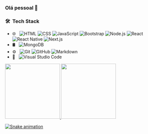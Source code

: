 ### Olá pessoal 👋


### 🛠 &nbsp;Tech Stack

- 🌐 &nbsp;
  ![HTML](https://img.shields.io/badge/-HTML-333333?style=flat&logo=HTML5)
  ![CSS](https://img.shields.io/badge/-CSS-333333?style=flat&logo=CSS3&logoColor=1572B6)
  ![JavaScript](https://img.shields.io/badge/-JavaScript-333333?style=flat&logo=javascript)
  ![Bootstrap](https://img.shields.io/badge/-Bootstrap-333333?style=flat&logo=bootstrap&logoColor=563D7C)
  ![Node.js](https://img.shields.io/badge/-Node.js-333333?style=flat&logo=node.js)
  ![React](https://img.shields.io/badge/-React-333333?style=flat&logo=react)
  ![React Native](https://img.shields.io/badge/-React-333333?style=flat&logo=reactnative)
  ![Next.js](https://img.shields.io/badge/-Next.js-333333?style=flat&logo=next.js)
- 🛢 &nbsp;
  ![MongoDB](https://img.shields.io/badge/-MongoDB-333333?style=flat&logo=mongodb)
- ⚙️ &nbsp;
  ![Git](https://img.shields.io/badge/-Git-333333?style=flat&logo=git)
  ![GitHub](https://img.shields.io/badge/-GitHub-333333?style=flat&logo=github)
  ![Markdown](https://img.shields.io/badge/-Markdown-333333?style=flat&logo=markdown)
- 🔧 &nbsp;
  ![Visual Studio Code](https://img.shields.io/badge/-Visual%20Studio%20Code-333333?style=flat&logo=visual-studio-code&logoColor=007ACC)



<div>
<a href="https://github.com/thulioxavier">
<img height="180em" src="https://github-readme-stats.vercel.app/api/top-langs/?username=thulioxavier&layout=compact&langs_count=10&theme=dracula"/>
<img height="180em" src="https://github-readme-stats.vercel.app/api?username=thulioxavier&show_icons=true&theme=dracula&include_all_commits=true&count_private=true"/>
</div>
  
  
  
![Snake animation](https://github.com/thulioxavier/thulioxavier/blob/output/github-contribution-grid-snake.svg)
